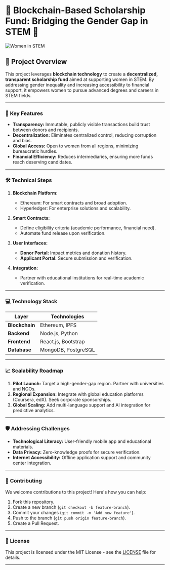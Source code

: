 # 🌟 Blockchain-Based Scholarship Fund: Bridging the Gender Gap in STEM 🌟

![Women in STEM](https://example.com/path/to/header-image) <!-- Replace with an actual image URL -->

## 🚀 Project Overview
This project leverages **blockchain technology** to create a **decentralized, transparent scholarship fund** aimed at supporting women in STEM. By addressing gender inequality and increasing accessibility to financial support, it empowers women to pursue advanced degrees and careers in STEM fields.

---

### 🎯 **Key Features**
- **Transparency:** Immutable, publicly visible transactions build trust between donors and recipients.
- **Decentralization:** Eliminates centralized control, reducing corruption and bias.
- **Global Access:** Open to women from all regions, minimizing bureaucratic hurdles.
- **Financial Efficiency:** Reduces intermediaries, ensuring more funds reach deserving candidates.

---

### 🛠️ **Technical Steps**
1. **Blockchain Platform:**
   - Ethereum: For smart contracts and broad adoption.
   - Hyperledger: For enterprise solutions and scalability.

2. **Smart Contracts:**
   - Define eligibility criteria (academic performance, financial need).
   - Automate fund release upon verification.

3. **User Interfaces:**
   - **Donor Portal:** Impact metrics and donation history.
   - **Applicant Portal:** Secure submission and verification.

4. **Integration:**
   - Partner with educational institutions for real-time academic verification.

---

### 💻 **Technology Stack**
| Layer       | Technologies |
|-------------|---------------|
| **Blockchain** | Ethereum, IPFS |
| **Backend**   | Node.js, Python |
| **Frontend**  | React.js, Bootstrap |
| **Database**  | MongoDB, PostgreSQL |

---

### 📈 **Scalability Roadmap**
1. **Pilot Launch:** Target a high-gender-gap region. Partner with universities and NGOs.
2. **Regional Expansion:** Integrate with global education platforms (Coursera, edX). Seek corporate sponsorships.
3. **Global Scaling:** Add multi-language support and AI integration for predictive analytics.

---

### 🛡️ **Addressing Challenges**
- **Technological Literacy:** User-friendly mobile app and educational materials.
- **Data Privacy:** Zero-knowledge proofs for secure verification.
- **Internet Accessibility:** Offline application support and community center integration.

---

### 🤝 **Contributing**
We welcome contributions to this project! Here's how you can help:
1. Fork this repository.
2. Create a new branch (`git checkout -b feature-branch`).
3. Commit your changes (`git commit -m 'Add new feature'`).
4. Push to the branch (`git push origin feature-branch`).
5. Create a Pull Request.

---

### 📜 **License**
This project is licensed under the MIT License - see the [LICENSE](LICENSE) file for details.

---

